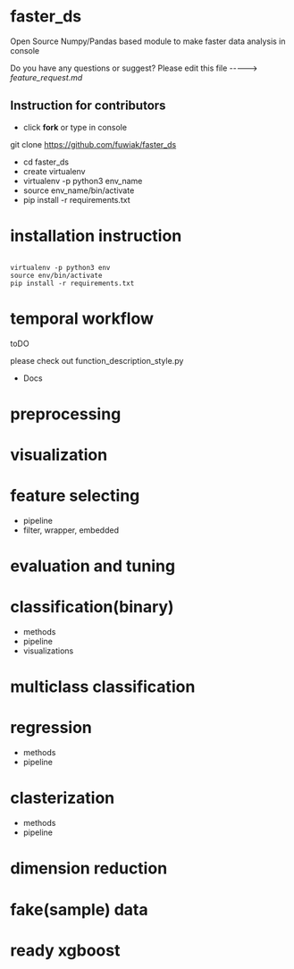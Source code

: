 # faster_ds
Open Source Numpy/Pandas based module to make faster data analysis in console


Do you have any questions or suggest? Please edit this file -----> *feature_request.md*

## Instruction for contributors
 - click **fork** or type in console

git clone https://github.com/fuwiak/faster_ds
- cd faster_ds
- create virtualenv
- virtualenv -p python3 env_name
- source env_name/bin/activate
- pip install -r requirements.txt


 




# installation instruction

```{BASH}

virtualenv -p python3 env
source env/bin/activate
pip install -r requirements.txt

```


# temporal workflow

toDO

please check out function_description_style.py




- Docs

# preprocessing


# visualization


# feature selecting
- pipeline
- filter, wrapper, embedded

# evaluation and tuning


# classification(binary)

- methods
- pipeline
- visualizations

# multiclass classification

# regression


- methods
- pipeline

# clasterization

- methods
- pipeline

# dimension reduction

# fake(sample) data

# ready xgboost


